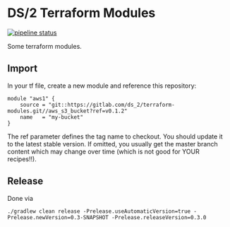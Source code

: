 # DS/2 Terraform Modules

[![pipeline status](https://gitlab.com/ds_2/terraform-modules/badges/develop/pipeline.svg)](https://gitlab.com/ds_2/terraform-modules/-/commits/develop)

Some terraform modules.

## Import

In your tf file, create a new module and reference this repository:

    module "aws1" {
        source = "git::https://gitlab.com/ds_2/terraform-modules.git//aws_s3_bucket?ref=v0.1.2"
        name   = "my-bucket"
    }

The ref parameter defines the tag name to checkout. You should update it to the latest stable version. If omitted, you usually get the master branch content which may change over time (which is not good for YOUR recipes!!).

## Release

Done via

    ./gradlew clean release -Prelease.useAutomaticVersion=true -Prelease.newVersion=0.3-SNAPSHOT -Prelease.releaseVersion=0.3.0
